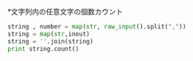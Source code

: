 
*文字列内の任意文字の個数カウント

``` python
string , number = map(str, raw_input().split(","))
string = map(str,inout)
string = ''.join(string)
print string.count()
```
